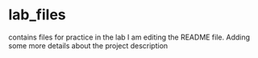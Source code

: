 # lab_files
contains files for practice in the lab
I am editing the README file. Adding some more details about the project description
